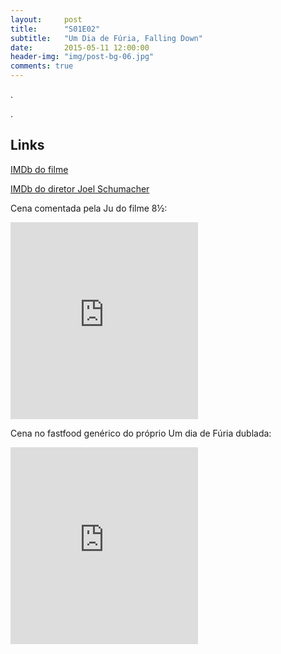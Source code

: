 ```yaml
---
layout:     post
title:      "S01E02"
subtitle:   "Um Dia de Fúria, Falling Down"
date:       2015-05-11 12:00:00
header-img: "img/post-bg-06.jpg"
comments: true
---
```


<p>.</p>

<p>.</p>


<h2 class="section-heading">Links</h2>

<a href="http://www.imdb.com/title/tt0106856/" target="_blank">IMDb do filme</a>

<a href="http://www.imdb.com/name/nm0001708/?ref_=tt_ov_dr" target="_blank">IMDb do diretor Joel Schumacher</a>

<p>Cena comentada pela Ju do filme 8½:</p>
<iframe width="300" height="315" src="https://www.youtube.com/embed/6TsElhgMeXE" frameborder="0" allowfullscreen></iframe>

<p>Cena no fastfood genérico do próprio Um dia de Fúria dublada:</p>
<iframe width="300" height="315" src="https://www.youtube.com/embed/VxBOOii8cXg" frameborder="0" allowfullscreen></iframe>
